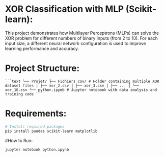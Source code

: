 # XOR Classification with MLP (Scikit-learn):

This project demonstrates how Multilayer Perceptrons (MLPs) can solve the XOR problem for different numbers of binary inputs (from 2 to 10). For each input size, a different neural network configuration is used to improve learning performance and accuracy.

# Project Structure:
<pre><code>```text └── Projet/ ├── Fichiers csv/ # Folder containing multiple XOR dataset files │ ├── xor_2.csv │ ├── xor_3.csv │ ├── ... │ └── xor_10.csv └── python.ipynb # Jupyter notebook with data analysis and training code ```</code></pre>

# Requirements:
```bash
# Install required packages
pip install pandas scikit-learn matplotlib
```
#How to Run:
```bash
jupyter notebook python.ipynb

```






